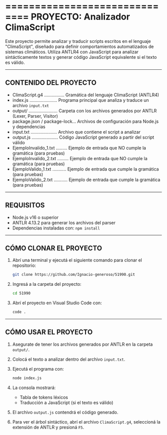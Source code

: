 ==============================
PROYECTO: Analizador ClimaScript
==============================

Este proyecto permite analizar y traducir scripts escritos en el lenguaje "ClimaScript", diseñado para definir comportamientos automatizados de sistemas climáticos. Utiliza ANTLR4 con JavaScript para analizar sintácticamente textos y generar código JavaScript equivalente si el texto es válido.

------------------------------
 CONTENIDO DEL PROYECTO
------------------------------

- ClimaScript.g4 ................ Gramática del lenguaje ClimaScript (ANTLR4)
- index.js ...................... Programa principal que analiza y traduce un archivo `input.txt`
- output/ ....................... Carpeta con los archivos generados por ANTLR (Lexer, Parser, Visitor)
- package.json / package-lock... Archivos de configuración para Node.js y dependencias
- input.txt ..................... Archivo que contiene el script a analizar
- output.js ..................... Código JavaScript generado a partir del script válido
- EjemploInvalido_1.txt ......... Ejemplo de entrada que NO cumple la gramática (para pruebas)
- EjemploInvalido_2.txt ......... Ejemplo de entrada que NO cumple la gramática (para pruebas)
- EjemploValido_1.txt ........... Ejemplo de entrada que cumple la gramática (para pruebas)
- EjemploValido_2.txt ........... Ejemplo de entrada que cumple la gramática (para pruebas)

------------------------------
 REQUISITOS
------------------------------

- Node.js v16 o superior
- ANTLR 4.13.2 para generar los archivos del parser
- Dependencias instaladas con: `npm install`

------------------------------
 CÓMO CLONAR EL PROYECTO
------------------------------

1. Abrí una terminal y ejecutá el siguiente comando para clonar el repositorio:

    ```bash
    git clone https://github.com/Ignacio-generoso/51990.git
    ```

2. Ingresá a la carpeta del proyecto:

    ```bash
    cd 51990
    ```

3. Abrí el proyecto en Visual Studio Code con:

    ```bash
    code .
    ```

------------------------------
 CÓMO USAR EL PROYECTO
------------------------------

1. Asegurate de tener los archivos generados por ANTLR en la carpeta `output/`.

2. Colocá el texto a analizar dentro del archivo `input.txt`.

3. Ejecutá el programa con:

    ```bash
    node index.js
    ```

4. La consola mostrará:
   - Tabla de tokens léxicos
   - Traducción a JavaScript (si el texto es válido)

5. El archivo `output.js` contendrá el código generado.

6. Para ver el árbol sintáctico, abrí el archivo `ClimaScript.g4`, seleccioná la extensión de ANTLR y presioná `F5`.

